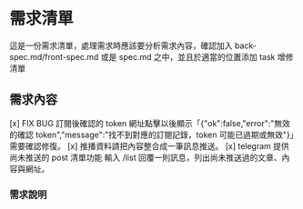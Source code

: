 # 需求清單

這是一份需求清單，處理需求時應該要分析需求內容，確認加入 back-spec.md/front-spec.md 或是 spec.md 之中，並且於適當的位置添加 task 增修清單

## 需求內容

[x] FIX BUG 訂閱後確認的 token 網址點擊以後顯示「{"ok":false,"error":"無效的確認 token","message":"找不到對應的訂閱記錄，token 可能已過期或無效"}」需要確認修復。
[x] 推播資料請把內容整合成一筆訊息推送。
[x] telegram 提供尚未推送的 post 清單功能 輸入 /list 回覆一則訊息，列出尚未推送過的文章、內容與網址。

### 需求說明

